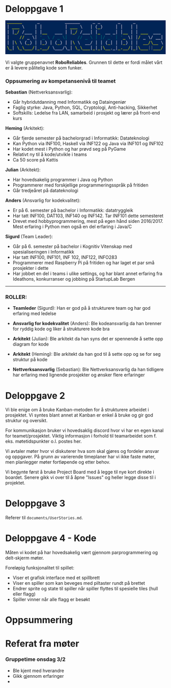 # Deloppgave 1

![logo.png](../assets/logo.png)

Vi valgte gruppenavnet **RoboReliables**. Grunnen til dette er fordi målet vårt 
er å levere pålitelig kode som funker.

### Oppsumering av kompetansenivå til teamet

**Sebastian** (Nettverksansvarlig):
- Går hybridutdanning med Informatikk og Dataingeniør
- Faglig styrke: Java, Python, SQL, Cryptologi, Anti-hacking, Sikkerhet
- Softskills: Ledelse fra LAN, samarbeid i prosjekt og lærer på front-end kurs


**Heming** (Arkitekt):
- Går fjerde semester på bachelorgrad i Informatikk: Datateknologi
- Kan Python via INF100, Haskell via INF122 og Java via INF101 og INF102
- Har kodet mest i Python og har prøvd seg på PyGame
- Relativt ny til å kode/utvikle i teams
- Ca 50 score på Kattis


**Julian** (Arkitekt):
- Har hovedsakelig programmer i Java og Python
- Programmerer med forskjellige programmeringsspråk på fritiden
- Går tredjeåret på datateknologi


**Anders** (Ansvarlig for kodekvalitet):
- Er på 6. semester på bachelor i Informatikk: datatryggleik
- Har tatt INF100, DAT103, INF140 og INF142. Tar INF101 dette semesteret
- Drevet med hobbyprogrammering, mest på egen hånd siden 2016/2017. Mest 
erfaring i Python men også en del erfaring i Java/C

  
**Sigurd** (Team Leader):
- Går på 6. semester på bachelor i Kognitiv Vitenskap med spesialiseringen i Informatikk
- Har tatt INF100, INF101, INF 102, INF122, INFO283
- Programmerer med Raspberry Pi på fritiden og har laget et par små prosjekter i dette
- Har jobbet en del i teams i ulike settings, og har blant annet erfaring fra
Ideathons, konkurranser og jobbing på StartupLab Bergen

- - - - - - - - - - 
  
### ROLLER:
- **Teamleder** (Sigurd): Han er god på å strukturere team og har god erfaring med ledelse

- **Ansvarlig for kodekvalitet** (Anders): Ble kodeansvarlig da han brenner for ryddig kode og liker å strukturere kode bra

- **Arkitekt** (Julian): Ble arkitekt da han syns det er spennende å sette opp diagram for kode

- **Arkitekt** (Heming): Ble arkitekt da han god til å sette opp og se for seg struktur på kode

- **Nettverksansvarlig** (Sebastian): Ble Nettverksansvarlig da han tidligere har erfaring med lignende prosjekter og ønsker flere erfaringer



# Deloppgave 2
  
Vi ble enige om å bruke Kanban-metoden for å strukturere arbeidet i prosjektet.
Vi syntes blant annet at Kanban er enkel å bruke og gir god struktur og oversikt.

For kommunikasjon bruker vi hovedsaklig discord hvor vi har en egen kanal for teamet/prosjektet. 
Viktig informasjon i forhold til teamarbeidet som f. eks. møtetidspunkter o.l. postes her.

Vi avtaler møter hvor vi diskuterer hva som skal gjøres og fordeler ansvar og oppgaver.
På grunn av varierende timeplaner har vi ikke faste møter, men planlegger møter fortløpende og etter behov.

Vi begynte først å bruke Project Board med å legge til nye kort direkte i boardet.
Senere gikk vi over til å åpne "Issues" og heller legge disse til i projektet.

# Deloppgave 3

Referer til `documents/UserStories.md`.

# Deloppgave 4 - Kode

Måten vi kodet på har hovedsakelig vært gjennom parprogrammering og
delt-skjerm møter. 

Foreløpig funksjonalitet til spillet:
- Viser et grafisk interface med et spillbrett
- Viser en spiller som kan beveges med piltaster rundt på brettet
- Endrer sprite og state til spiller når spiller flyttes til spesielle tiles (hull eller flagg)
- Spiller vinner når alle flagg er besøkt


# Oppsummering



# Referat fra møter

### Gruppetime onsdag 3/2   
- Ble kjent med hverandre
- Gikk gjennom erfaringer
- 
